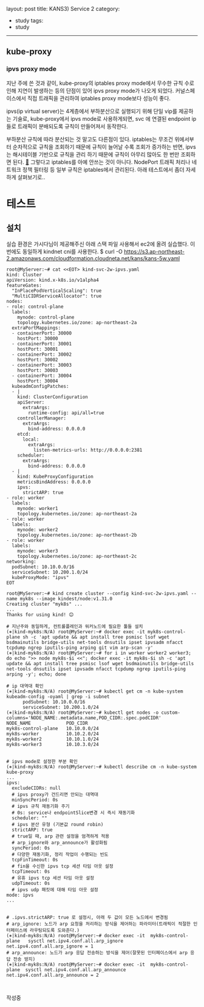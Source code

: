 layout: post
title: KANS3) Service 2
category:
  - study
tags:
  - study
---


## kube-proxy
### ipvs proxy mode

지난 주에 쓴 것과 같이, kube-proxy의 iptables proxy mode에서 무수한 규칙 수로 인해 지연이 발생하는 등의 단점이 있어 ipvs proxy mode가 나오게 되었다.  커널스페이스에서 직접 트래픽을 관리하여 iptables proxy mode보다 성능이 좋다. 

ipvs(ip virtual server)는 4계층에서 부하분산으로 실행되기 위해 단일 vip를 제공하는 기술로, kube-proxy에서 ipvs mode로 사용하게되면, svc 에 연결된 endpoint ip들로 트래픽이 분배되도록 규칙이 만들어져서 동작한다.

부하분산 규칙에 따라 분산되는 것 말고도 다른점이 있다. iptables는 무조건 위에서부터 순차적으로 규칙을 조회하기 때문에 규칙이 늘어날 수록 조회가 증가하는 반면, ipvs는 해시테이블 기반으로 규칙을 관리 하기 때문에 규칙이 아무리 많아도 한 번만 조회하면 된다. [🔗](https://www.tigera.io/blog/comparing-kube-proxy-modes-iptables-or-ipvs/)
그렇다고 iptables를 아예 안쓰는 것이 아니다. NodePort 트래픽 처리나 네트워크 정책 필터링 등 일부 규칙은 iptables에서 관리된다. 아래 테스트에서 좀더 자세하게 살펴보기로..


# 테스트
## 설치

실습 환경은 가시다님이 제공해주신 아래 스택 파일 사용해서 ec2에 올려 실습했다. 이번에도 동일하게 kindnet cni를 사용한다.
$ curl -O https://s3.ap-northeast-2.amazonaws.com/cloudformation.cloudneta.net/kans/kans-5w.yaml

```
root@MyServer:~# cat <<EOT> kind-svc-2w-ipvs.yaml
kind: Cluster
apiVersion: kind.x-k8s.io/v1alpha4
featureGates:
  "InPlacePodVerticalScaling": true
  "MultiCIDRServiceAllocator": true
nodes:
- role: control-plane
  labels:
    mynode: control-plane
    topology.kubernetes.io/zone: ap-northeast-2a
  extraPortMappings:
  - containerPort: 30000
    hostPort: 30000
  - containerPort: 30001
    hostPort: 30001
  - containerPort: 30002
    hostPort: 30002
  - containerPort: 30003
    hostPort: 30003
  - containerPort: 30004
    hostPort: 30004
  kubeadmConfigPatches:
  - |
    kind: ClusterConfiguration
    apiServer:
      extraArgs:
        runtime-config: api/all=true
    controllerManager:
      extraArgs:
        bind-address: 0.0.0.0
    etcd:
      local:
        extraArgs:
          listen-metrics-urls: http://0.0.0.0:2381
    scheduler:
      extraArgs:
        bind-address: 0.0.0.0
  - |
    kind: KubeProxyConfiguration
    metricsBindAddress: 0.0.0.0
    ipvs:
      strictARP: true
- role: worker
  labels:
    mynode: worker1
    topology.kubernetes.io/zone: ap-northeast-2a
- role: worker
  labels:
    mynode: worker2
    topology.kubernetes.io/zone: ap-northeast-2b
- role: worker
  labels:
    mynode: worker3
    topology.kubernetes.io/zone: ap-northeast-2c
networking:
  podSubnet: 10.10.0.0/16
  serviceSubnet: 10.200.1.0/24
  kubeProxyMode: "ipvs"        
EOT

root@MyServer:~# kind create cluster --config kind-svc-2w-ipvs.yaml --name myk8s --image kindest/node:v1.31.0
Creating cluster "myk8s" ...
...
Thanks for using kind! 😊

# 지난주와 동일하게, 컨트롤플레인과 워커노드에 필요한 툴들 설치
(⎈|kind-myk8s:N/A) root@MyServer:~# docker exec -it myk8s-control-plane sh -c 'apt update && apt install tree psmisc lsof wget bsdmainutils bridge-utils net-tools dnsutils ipset ipvsadm nfacct tcpdump ngrep iputils-ping arping git vim arp-scan -y'
(⎈|kind-myk8s:N/A) root@MyServer:~# for i in worker worker2 worker3; do echo ">> node myk8s-$i <<"; docker exec -it myk8s-$i sh -c 'apt update && apt install tree psmisc lsof wget bsdmainutils bridge-utils net-tools dnsutils ipset ipvsadm nfacct tcpdump ngrep iputils-ping arping -y'; echo; done

# ip 대역대 확인
(⎈|kind-myk8s:N/A) root@MyServer:~# kubectl get cm -n kube-system kubeadm-config -oyaml | grep -i subnet
      podSubnet: 10.10.0.0/16
      serviceSubnet: 10.200.1.0/24
(⎈|kind-myk8s:N/A) root@MyServer:~# kubectl get nodes -o custom-columns='NODE_NAME:.metadata.name,POD_CIDR:.spec.podCIDR'
NODE_NAME             POD_CIDR
myk8s-control-plane   10.10.0.0/24
myk8s-worker          10.10.2.0/24
myk8s-worker2         10.10.1.0/24
myk8s-worker3         10.10.3.0/24


# ipvs mode로 설정한 부분 확인
(⎈|kind-myk8s:N/A) root@MyServer:~# kubectl describe cm -n kube-system kube-proxy
...
ipvs:
  excludeCIDRs: null
  # ipvs proxy가 건드리면 안되는 대역대
  minSyncPeriod: 0s
  # ipvs 규칙 재동기화 주기 
  # 0s: service나 endpointSlice변경 시 즉시 재동기화
  scheduler: ""
  # ipvs 분산 유형 (기본값 round robin)
  strictARP: true
  # true일 때, arp 관련 설정을 엄격하게 적용
  # arp_ignore와 arp_announce가 활성화됨
  syncPeriod: 0s
  # 다양한 재동기화, 정리 작업이 수행되는 빈도
  tcpFinTimeout: 0s
  # fin을 수신한 ipvs tcp 세션 타임 아웃 설정
  tcpTimeout: 0s
  # 유휴 ipvs tcp 세션 타임 아웃 설정
  udpTimeout: 0s
  # ipvs udp 패킷에 대해 타임 아웃 설정
mode: ipvs
...


# .ipvs.strictARP: true 로 설정시, 아래 두 값이 모든 노드에서 변경됨
# arp_ignore: 노드가 arp 요청을 처리하는 방식을 제어하는 파라미터(트래픽이 적절한 인터페이스에 라우팅되도록 도와준다.)
(⎈|kind-myk8s:N/A) root@MyServer:~# docker exec -it  myk8s-control-plane   sysctl net.ipv4.conf.all.arp_ignore
net.ipv4.conf.all.arp_ignore = 1
# arp_announce: 노드가 arp 응답 전송하는 방식을 제어(잘못된 인터페이스에서 arp 응답 전송 방지)
(⎈|kind-myk8s:N/A) root@MyServer:~# docker exec -it  myk8s-control-plane  sysctl net.ipv4.conf.all.arp_announce
net.ipv4.conf.all.arp_announce = 2



```


작성중

